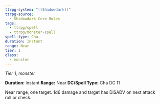```yaml
---
ttrpg-system: "[[Shadowdark]]"
ttrpg-source:
  - Shadowdark Core Rules
tags:
  - ttrpg/spell
  - ttrpg/monster-spell
spell-type: Cha
duration: Instant
range: Near
tier: 1
class:
  - monster
---
```

*Tier 1, monster*

**Duration:** Instant
**Range:** Near
**DC/Spell Type:** Cha DC 11

Near range, one target. 1d6 damage and target has DISADV on next attack roll or check.

